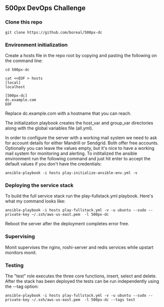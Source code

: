 ## 500px DevOps Challenge

### Clone this repo

	git clone https://github.com/boreal/500px-dc
	
### Environment initialization

Create a hosts file in the repo root by copying and pasting the following on the command line:

	cd 500px-dc
	
	cat <<EOF > hosts
	[local]
	localhost
	
	[500px-dc]
	dc.example.com
	EOF
	

Replace dc.example.com with a hostname that you can reach.

The initialization playbook creates the host_var and group_var directories along with the global variables file (all.yml).

In order to configure the server with a working mail system we need to ask for account details for either Mandrill or Sendgrid. Both offer free accounts. Optionally you can leave the values empty, but it's nice to have a working mail system for monitoring and alerting. To inititalized the ansible environment run the following command and just hit enter to accept the default values if you don't have the credentials:

	ansible-playbook -i hosts play-initialize-ansible-env.yml -v

### Deploying the service stack

To build the full service stack run the play-fullstack.yml playbook. Here's what my command looks like:

	ansible-playbook -i hosts play-fullstack.yml -v -u ubuntu --sudo --private-key ~/.ssh/aws-us-east.pem  -l 500px-dc

Reboot the server after the deployment completes error free.

### Supervising
Monit supervises the nginx, roshi-server and redis services while upstart monitors monit.

### Testing
The "test" role executes the three core functions, insert, select and delete. After the stack has been deployed the tests can be run independently using the --tag option:

	ansible-playbook -i hosts play-fullstack.yml -v -u ubuntu --sudo --private-key ~/.ssh/aws-us-east.pem  -l 500px-dc --tags test